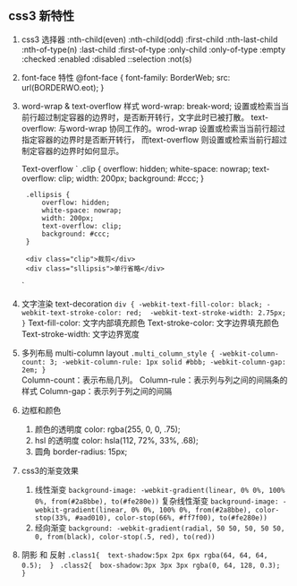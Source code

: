 ## css3 新特性

1. css3 选择器
	:nth-child(even)
	:nth-child(odd)
	:first-child
	:nth-last-child
	:nth-of-type(n)
	:last-child
	:first-of-type
	:only-child
	:only-of-type
	:empty
	:checked
	:enabled
	:disabled
	::selection
	:not(s)

2. font-face 特性
	@font-face {
		font-family: BorderWeb;
		src: url(BORDERWO.eot);
	}

3. word-wrap & text-overflow 样式
	word-wrap: break-word; 设置或检索当当前行超过制定容器的边界时，是否断开转行，文字此时已被打散。
	text-overflow: 与word-wrap 协同工作的。wrod-wrap 设置或检索当当前行超过指定容器的边界时是否断开转行，
		而text-overflow 则设置或检索当前行超过制定容器的边界时如何显示。

	Text-overflow
	`
		.clip {
			overflow: hidden;
			white-space: nowrap;
			text-overflow: clip;
			width: 200px;
			background: #ccc;
		}

		.ellipsis {
			overflow: hidden;
			white-space: nowrap;
			width: 200px;
			text-overflow: clip;
			background: #ccc;
		}

		<div class="clip">裁剪</div>
		<div class="sllipsis">单行省略</div>
	`

4. 文字渲染 text-decoration
	`
	div {
		-webkit-text-fill-color: black;
		-webkit-text-stroke-color: red;	
		-webkit-text-stroke-width: 2.75px;
	}
	`
	Text-fill-color: 文字内部填充颜色
	Text-stroke-color: 文字边界填充颜色
	Text-stroke-width: 文字边界宽度

5. 多列布局 multi-column layout
	`
		.multi_column_style {
			-webkit-column-count: 3;
			-webkit-column-rule: 1px solid #bbb;
			-webkit-column-gap: 2em;
		}
	`	
	Column-count：表示布局几列。
	Column-rule：表示列与列之间的间隔条的样式
	Column-gap：表示列于列之间的间隔

6. 边框和颜色
	1) 颜色的透明度
		color: rgba(255, 0, 0, .75);
	2) hsl 的透明度
		color: hsla(112, 72%, 33%, .68);
	3) 圆角
		border-radius: 15px;

7. css3的渐变效果
	1) 线性渐变
		`background-image: -webkit-gradient(linear, 0% 0%, 100% 0%, from(#2a8bbe), to(#fe280e))`
		复杂线性渐变
		`background-image: -webkit-gradient(linear, 0% 0%, 100% 0%, from(#2a8bbe), color-stop(33%, #aad010), color-stop(66%, #ff7f00), to(#fe280e))`
	2) 经向渐变
		`background: -webkit-gradient(radial, 50 50, 50, 50 50, 0, from(black), color-stop(.5, red), to(red))`

8. 阴影 和 反射
	`.class1{ 
	text-shadow:5px 2px 6px rgba(64, 64, 64, 0.5); 
	} `
	`.class2{ 
	box-shadow:3px 3px 3px rgba(0, 64, 128, 0.3); 
	}`